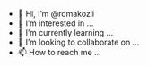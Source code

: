 - 👋 Hi, I’m @romakozii
- 👀 I’m interested in ...
- 🌱 I’m currently learning ...
- 💞️ I’m looking to collaborate on ...
- 📫 How to reach me ...

<!---
romakozii/romakozii is a ✨ special ✨ repository because its `README.md` (this file) appears on your GitHub profile.
You can click the Preview link to take a look at your changes.
--->
